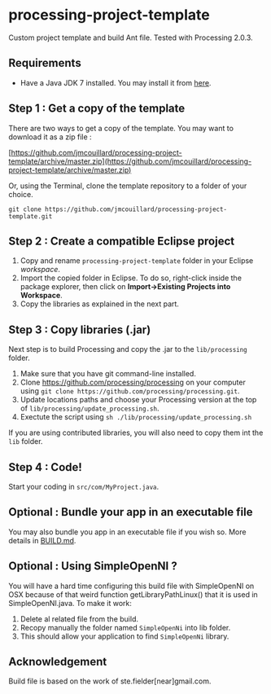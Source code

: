 processing-project-template
===========================

Custom project template and build Ant file. Tested with Processing 2.0.3.


## Requirements

- Have a Java JDK 7 installed. You may install it from [here](http://www.oracle.com/technetwork/java/javase/downloads/index.html?ssSourceSiteId=ocomen).

## Step 1 : Get a copy of the template

There are two ways to get a copy of the template. You may want to download it as a zip file :

[https://github.com/jmcouillard/processing-project-template/archive/master.zip](https://github.com/jmcouillard/processing-project-template/archive/master.zip)

Or, using the Terminal, clone the template repository to a folder of your choice.

```
git clone https://github.com/jmcouillard/processing-project-template.git
```


## Step 2 : Create a compatible Eclipse project

1. Copy and rename `processing-project-template` folder in your Eclipse *workspace*.
2. Import the copied folder in Eclipse. To do so, right-click inside the package explorer, then click on **Import->Existing Projects into Workspace**.
3. Copy the libraries as explained in the next part.


## Step 3 : Copy libraries (.jar)

Next step is to build Processing and copy the .jar to the `lib/processing` folder.

1. Make sure that you have git command-line installed.
2. Clone https://github.com/processing/processing on your computer using `git clone https://github.com/processing/processing.git`.
3. Update locations paths and choose your Processing version at the top of `lib/processing/update_processing.sh`.
4. Exectute the script using `sh ./lib/processing/update_processing.sh`

If you are using contributed libraries, you will also need to copy them int the `lib` folder.

## Step 4 : Code!

Start your coding in `src/com/MyProject.java`.


## Optional : Bundle your app in an executable file

You may also bundle you app in an executable file if you wish so. More details in 
[BUILD.md](BUILD.md).


## Optional : Using SimpleOpenNI ?

You will have a hard time configuring this build file with SimpleOpenNI on OSX because of that weird function getLibraryPathLinux() that it is used in SimpleOpenNI.java. To make it work:

1. Delete al related file from the build.
2. Recopy manually the folder named `SimpleOpenNi` into lib folder.
3. This should allow your application to find `SimpleOpenNi` library.


## Acknowledgement

Build file is based on the work of ste.fielder[near]gmail.com.


